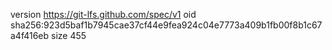 version https://git-lfs.github.com/spec/v1
oid sha256:923d5baf1b7945cae37cf44e9fea924c04e7773a409b1fb00f8b1c67a4f416eb
size 455
